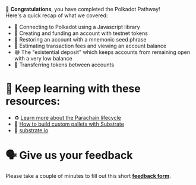 🥳 **Congratulations**, you have completed the Polkadot Pathway! \
Here's a quick recap of what we covered:

- 🔌 Connecting to Polkadot using a Javascript library
- 🏦 Creating and funding an account with testnet tokens
- 🌱 Restoring an account with a mnemonic seed phrase
- 🤔 Estimating transaction fees and viewing an account balance
- 😅 The "existential deposit" which keeps accounts from remaining open with a very low balance
- 💸 Transferring tokens between accounts

# 🧐 Keep learning with these resources:

- ♻️ [Learn more about the Parachain lifecycle](https://learn.figment.io/tutorials/parachain-lifecycle)
- 🧰 [How to build custom pallets with Substrate](https://learn.figment.io/tutorials/how-to-build-custom-pallets-with-substrate)
- 🚀 [substrate.io](https://substrate.io/)

# 🗣 Give us your feedback

Please take a couple of minutes to fill out this short **[feedback form](https://docs.google.com/forms/d/1SXg3xo0I1BRN2BAS-ffDbj1P6bfwo0x48trttmJ5xKs/)**.
